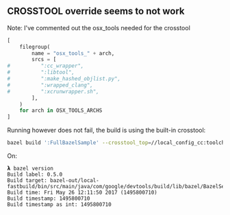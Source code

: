## CROSSTOOL override seems to not work

Note: I've commented out the osx_tools needed for the crosstool

```python
[
    filegroup(
        name = "osx_tools_" + arch,
        srcs = [
#          ":cc_wrapper",
#          ":libtool",
#          ":make_hashed_objlist.py",
#          ":wrapped_clang",
#          ":xcrunwrapper.sh",
        ],
    )
    for arch in OSX_TOOLS_ARCHS
]
```

Running however does not fail, the build is using the built-in crosstool:

```bash
bazel build ':FullBazelSample' --crosstool_top=//local_config_cc:toolchain --apple_crosstool_top=//local_config_cc:toolchain
```

On:

```
𝝺 bazel version
Build label: 0.5.0
Build target: bazel-out/local-fastbuild/bin/src/main/java/com/google/devtools/build/lib/bazel/BazelServer_deploy.jar
Build time: Fri May 26 12:11:50 2017 (1495800710)
Build timestamp: 1495800710
Build timestamp as int: 1495800710
```

